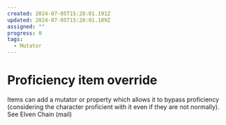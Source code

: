 ```yaml
---
created: 2024-07-05T15:28:01.191Z
updated: 2024-07-05T15:28:01.189Z
assigned: ""
progress: 0
tags:
  - Mutator
---
```


# Proficiency item override

Items can add a mutator or property which allows it to bypass proficiency (considering the character proficient with it even if they are not normally). See Elven Chain (mail)
